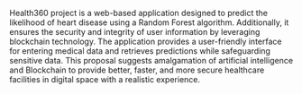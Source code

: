 Health360 project is a web-based application designed to predict the likelihood of heart disease using a Random Forest algorithm. 
Additionally, it ensures the security and integrity of user information by leveraging blockchain technology. 
The application provides a user-friendly interface for entering medical data and retrieves predictions while safeguarding sensitive data.
This proposal suggests amalgamation of artificial intelligence and Blockchain to provide better, faster, and more secure healthcare facilities in digital space with a realistic experience.
  
